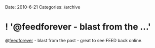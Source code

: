 Date: 2010-6-21
Categories: /archive

# ! '@feedforever - blast from the ...'

@<a href="http://twitter.com/feedforever" class="aktt_username">feedforever</a> - blast from the past - great to see FEED back online.
